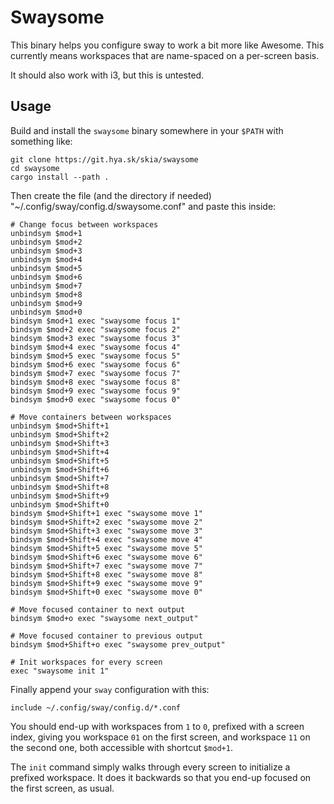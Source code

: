 # Swaysome

This binary helps you configure sway to work a bit more like Awesome. This
currently means workspaces that are name-spaced on a per-screen basis.

It should also work with i3, but this is untested.


## Usage

Build and install the `swaysome` binary somewhere in your `$PATH` with something
like:
```
git clone https://git.hya.sk/skia/swaysome
cd swaysome
cargo install --path .
```

Then create the file (and the directory if needed) "~/.config/sway/config.d/swaysome.conf" and paste this inside:
```
# Change focus between workspaces
unbindsym $mod+1
unbindsym $mod+2
unbindsym $mod+3
unbindsym $mod+4
unbindsym $mod+5
unbindsym $mod+6
unbindsym $mod+7
unbindsym $mod+8
unbindsym $mod+9
unbindsym $mod+0
bindsym $mod+1 exec "swaysome focus 1"
bindsym $mod+2 exec "swaysome focus 2"
bindsym $mod+3 exec "swaysome focus 3"
bindsym $mod+4 exec "swaysome focus 4"
bindsym $mod+5 exec "swaysome focus 5"
bindsym $mod+6 exec "swaysome focus 6"
bindsym $mod+7 exec "swaysome focus 7"
bindsym $mod+8 exec "swaysome focus 8"
bindsym $mod+9 exec "swaysome focus 9"
bindsym $mod+0 exec "swaysome focus 0"

# Move containers between workspaces
unbindsym $mod+Shift+1
unbindsym $mod+Shift+2
unbindsym $mod+Shift+3
unbindsym $mod+Shift+4
unbindsym $mod+Shift+5
unbindsym $mod+Shift+6
unbindsym $mod+Shift+7
unbindsym $mod+Shift+8
unbindsym $mod+Shift+9
unbindsym $mod+Shift+0
bindsym $mod+Shift+1 exec "swaysome move 1"
bindsym $mod+Shift+2 exec "swaysome move 2"
bindsym $mod+Shift+3 exec "swaysome move 3"
bindsym $mod+Shift+4 exec "swaysome move 4"
bindsym $mod+Shift+5 exec "swaysome move 5"
bindsym $mod+Shift+6 exec "swaysome move 6"
bindsym $mod+Shift+7 exec "swaysome move 7"
bindsym $mod+Shift+8 exec "swaysome move 8"
bindsym $mod+Shift+9 exec "swaysome move 9"
bindsym $mod+Shift+0 exec "swaysome move 0"

# Move focused container to next output
bindsym $mod+o exec "swaysome next_output"

# Move focused container to previous output
bindsym $mod+Shift+o exec "swaysome prev_output"

# Init workspaces for every screen
exec "swaysome init 1"
```

Finally append your `sway` configuration with this:
```
include ~/.config/sway/config.d/*.conf
```

You should end-up with workspaces from `1` to `0`, prefixed with a screen index,
giving you workspace `01` on the first screen, and workspace `11` on the second
one, both accessible with shortcut `$mod+1`.

The `init` command simply walks through every screen to initialize a prefixed
workspace. It does it backwards so that you end-up focused on the first screen,
as usual.
